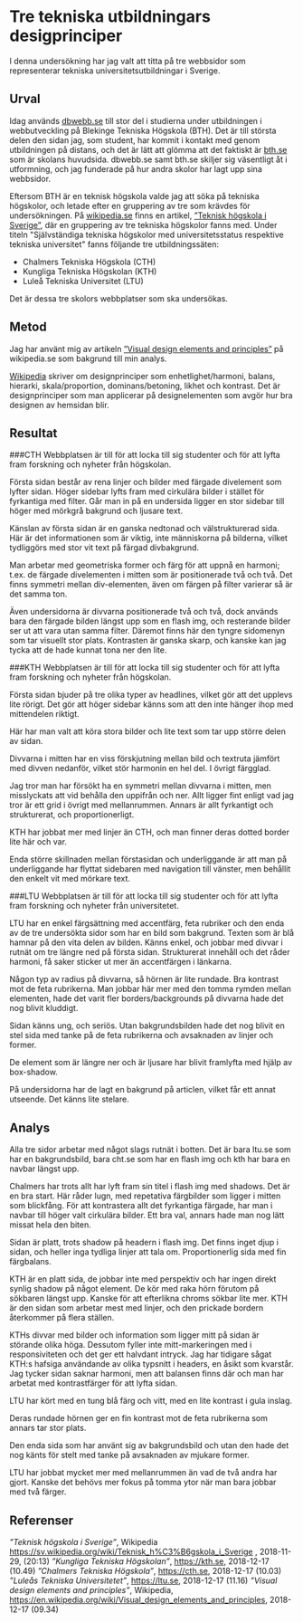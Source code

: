 ---
---

Tre tekniska utbildningars desigprinciper
=======================
I denna undersökning har jag valt att titta på tre webbsidor som representerar tekniska universitetsutbildningar i Sverige.

Urval
--
Idag används [dbwebb.se](http://dbwebb.se) till stor del i studierna under utbildningen i webbutveckling på Blekinge Tekniska Högskola (BTH). Det är till största delen den sidan jag, som student, har kommit i kontakt med genom utbildningen på distans, och det är lätt att glömma att det faktiskt är [bth.se](http://bth.se) som är skolans huvudsida.
dbwebb.se samt bth.se skiljer sig väsentligt åt i utformning, och jag funderade på hur andra skolor har lagt upp sina webbsidor.

Eftersom BTH är en teknisk högskola valde jag att söka på tekniska högskolor, och letade efter en gruppering av tre som krävdes för undersökningen.
På [wikipedia.se](http://wikipedia.se) finns en artikel, [”Teknisk högskola i Sverige”](https://sv.wikipedia.org/wiki/Teknisk_h%C3%B6gskola_i_Sverige), där en gruppering av tre tekniska högskolor fanns med. Under titeln "Självständiga tekniska högskolor med universitetsstatus respektive tekniska universitet" fanns följande tre utbildningssäten:

-  Chalmers Tekniska Högskola (CTH)
-  Kungliga Tekniska Högskolan (KTH)
-  Luleå Tekniska Universitet (LTU)

Det är dessa tre skolors webbplatser som ska undersökas.

Metod
--
Jag har använt mig av artikeln [”Visual design elements and principles”](https://en.wikipedia.org/wiki/Visual_design_elements_and_principles) på wikipedia.se som bakgrund till min analys.

[Wikipedia](https://en.wikipedia.org/wiki/Visual_design_elements_and_principles#Principles_of_design) skriver om designprinciper som enhetlighet/harmoni, balans, hierarki, skala/proportion, dominans/betoning, likhet och kontrast. Det är designprinciper som man applicerar på designelementen som avgör hur bra designen av hemsidan blir.

Resultat
--

###CTH
Webbplatsen är till för att locka till sig studenter och för att lyfta fram forskning och nyheter från högskolan.

Första sidan består av rena linjer och bilder med färgade divelement som lyfter sidan. Höger sidebar lyfts fram med cirkulära bilder i stället för fyrkantiga med filter. Går man in på en undersida ligger en stor sidebar till höger med mörkgrå bakgrund och ljusare text.

Känslan av första sidan är en ganska nedtonad och välstrukturerad sida. Här är det informationen som är viktig, inte människorna på bilderna, vilket tydliggörs med stor vit text på färgad divbakgrund.

Man arbetar med geometriska former och färg för att uppnå en harmoni; t.ex. de färgade divelementen i mitten som är positionerade två och två. Det finns symmetri mellan div-elementen, även om färgen på filter varierar så är det samma ton.

Även undersidorna är divvarna positionerade två och två, dock används bara den färgade bilden längst upp som en flash img, och resterande bilder ser ut att vara utan samma filter. Däremot finns här den tyngre sidomenyn som tar visuellt stor plats. Kontrasten är ganska skarp, och kanske kan jag tycka att de hade kunnat tona ner den lite.

###KTH
Webbplatsen är till för att locka till sig studenter och för att lyfta fram forskning och nyheter från högskolan.

Första sidan bjuder på tre olika typer av headlines, vilket gör att det upplevs lite rörigt. Det gör att höger sidebar känns som att den inte hänger ihop med mittendelen riktigt.

Här har man valt att köra stora bilder och lite text som tar upp större delen av sidan.

Divvarna i mitten har en viss förskjutning mellan bild och textruta jämfört med divven nedanför, vilket stör harmonin en hel del. I övrigt färgglad.

Jag tror man har försökt ha en symmetri mellan divvarna i mitten, men misslyckats att vid behålla den uppifrån och ner. Allt ligger fint enligt vad jag tror är ett grid i övrigt med mellanrummen. Annars är allt fyrkantigt och strukturerat, och proportionerligt.

KTH har jobbat mer med linjer än CTH, och man finner deras dotted border lite här och var.

Enda större skillnaden mellan förstasidan och underliggande är att man på underliggande har flyttat sidebaren med navigation till vänster, men behållit den enkelt vit med mörkare text.

###LTU
Webbplatsen är till för att locka till sig studenter och för att lyfta fram forskning och nyheter från universitetet.

LTU har en enkel färgsättning med accentfärg, feta rubriker och den enda av de tre undersökta sidor som har en bild som bakgrund. Texten som är blå hamnar på den vita delen av bilden. Känns enkel, och jobbar med divvar i rutnät om tre längre ned på första sidan. Strukturerat innehåll och det råder harmoni, få saker sticker ut mer än accentfärgen i länkarna.

Någon typ av radius på divvarna, så hörnen är lite rundade. Bra kontrast mot de feta rubrikerna. Man jobbar här mer med den tomma rymden mellan elementen, hade det varit fler borders/backgrounds på divvarna hade det nog blivit kluddigt.

Sidan känns ung, och seriös. Utan bakgrundsbilden hade det nog blivit en stel sida med tanke på de feta rubrikerna och avsaknaden av linjer och former.

De element som är längre ner och är ljusare har blivit framlyfta med hjälp av box-shadow.

På undersidorna har de lagt en bakgrund på articlen, vilket får ett annat utseende. Det känns lite stelare.

Analys
--
Alla tre sidor arbetar med något slags rutnät i botten. Det är bara ltu.se som har en bakgrundsbild, bara cht.se som har en flash img och kth har bara en navbar längst upp.

Chalmers har trots allt har lyft fram sin titel i flash img med shadows. Det är en bra start. Här råder lugn, med repetativa färgbilder som ligger i mitten som blickfång. För att kontrastera allt det fyrkantiga färgade, har man i navbar till höger valt cirkulära bilder. Ett bra val, annars hade man nog lätt missat hela den biten.  

Sidan är platt, trots shadow på headern i flash img. Det finns inget djup i sidan, och heller inga tydliga linjer att tala om. Proportionerlig sida med fin färgbalans.

KTH är en platt sida, de jobbar inte med perspektiv och har ingen direkt synlig shadow på något element. De kör med raka hörn förutom på sökbaren längst upp. Kanske för att efterlikna chroms sökbar lite mer. KTH är den sidan som arbetar mest med linjer, och den prickade bordern återkommer på flera ställen.

KTHs divvar med bilder och information som ligger mitt på sidan är störande olika höga. Dessutom fyller inte mitt-markeringen med i responsiviteten och det ger ett halvdant intryck. Jag har tidigare sågat KTH:s hafsiga användande av olika typsnitt i headers, en åsikt som kvarstår. Jag tycker sidan saknar harmoni, men att balansen finns där och man har arbetat med kontrastfärger för att lyfta sidan.

LTU har kört med en tung blå färg och vitt, med en lite kontrast i gula inslag.  

Deras rundade hörnen ger en fin kontrast mot de feta rubrikerna som annars tar stor plats.

Den enda sida som har använt sig av bakgrundsbild och utan den hade det nog känts för stelt med tanke på avsaknaden av mjukare former.

LTU har jobbat mycket mer med mellanrummen än vad de två andra har gjort. Kanske det behövs mer fokus på tomma ytor när man bara jobbar med två färger.

Referenser
--
_”Teknisk högskola i Sverige”_, Wikipedia https://sv.wikipedia.org/wiki/Teknisk_h%C3%B6gskola_i_Sverige , 2018-11-29, (20:13)
_”Kungliga Tekniska Högskolan”_, https://kth.se, 2018-12-17 (10.49)
_”Chalmers Tekniska Högskola”_, https://cth.se, 2018-12-17 (10.03)
_”Luleås Tekniska Universitetet”_, https://ltu.se, 2018-12-17 (11.16)
_”Visual design elements and principles”_, Wikipedia, https://en.wikipedia.org/wiki/Visual_design_elements_and_principles, 2018-12-17 (09.34)
